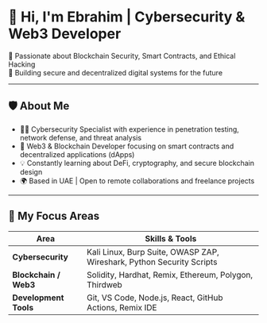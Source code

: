 # 👋 Hi, I'm Ebrahim | Cybersecurity & Web3 Developer

🔹 Passionate about Blockchain Security, Smart Contracts, and Ethical Hacking  
🔹 Building secure and decentralized digital systems for the future  

---

## 🛡️ About Me
- 🧑‍💻 Cybersecurity Specialist with experience in penetration testing, network defense, and threat analysis  
- 🔗 Web3 & Blockchain Developer focusing on smart contracts and decentralized applications (dApps)  
- 💡 Constantly learning about DeFi, cryptography, and secure blockchain design  
- 🌍 Based in UAE | Open to remote collaborations and freelance projects  

---

## 🚀 My Focus Areas
| Area | Skills & Tools |
|------|----------------|
| **Cybersecurity** | Kali Linux, Burp Suite, OWASP ZAP, Wireshark, Python Security Scripts |
| **Blockchain / Web3** | Solidity, Hardhat, Remix, Ethereum, Polygon, Thirdweb |
| **Development Tools** |  Git, VS Code, Node.js, React, GitHub Actions, Remix IDE |


